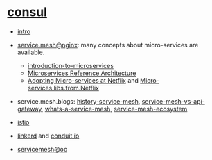 # [consul](https://www.consul.io)

* [intro](https://www.consul.io/intro/index.html)

* [service.mesh@nginx](https://www.nginx.com/blog/what-is-a-service-mesh/): many concepts about micro-services are available.
    * [introduction-to-microservices](https://www.nginx.com/blog/introduction-to-microservices/)
    * [Microservices Reference Architecture](https://www.nginx.com/blog/introducing-the-nginx-microservices-reference-architecture/)
    * [Adopting Micro-services at Netflix](https://www.nginx.com/blog/microservices-at-netflix-architectural-best-practices/) and
        [Micro-services.libs.from.Netflix](http://netflix.github.io/)
        
* service.mesh.blogs: [history-service-mesh](https://thenewstack.io/history-service-mesh/), [service-mesh-vs-api-gateway](https://medium.com/microservices-in-practice/service-mesh-vs-api-gateway-a6d814b9bf56),
    [whats-a-service-mesh](https://blog.buoyant.io/2017/04/25/whats-a-service-mesh-and-why-do-i-need-one/),
    [service-mesh-ecosystem](https://blog.buoyant.io/2018/03/26/webinar-recap-navigating-the-service-mesh-ecosystem/)

* [istio](https://istio.io/docs/concepts/what-is-istio/)
* [linkerd](https://linkerd.io/) and [conduit.io](https://conduit.io/)
* [servicemesh@oc](https://docs.openshift.com/container-platform/3.11/servicemesh-install/servicemesh-install.html)


